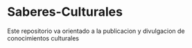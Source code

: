# Saberes-Culturales
Este repositorio va orientado a la publicacion y divulgacion de conocimientos culturales 
